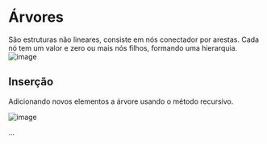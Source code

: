 # Árvores
São estruturas não lineares, consiste em nós conectador por arestas. Cada nó tem um valor e zero ou mais nós filhos, formando uma hierarquia.
![image](https://github.com/GabrielRoOl/C/assets/144238400/6da62326-7392-4db5-b444-e64ff8cc5a02)
## Inserção
Adicionando novos elementos a árvore usando o método recursivo.

![image](https://github.com/GabrielRoOl/C/assets/144238400/e31953a6-96d6-4e7e-853e-8c6d1e94077a)


...
